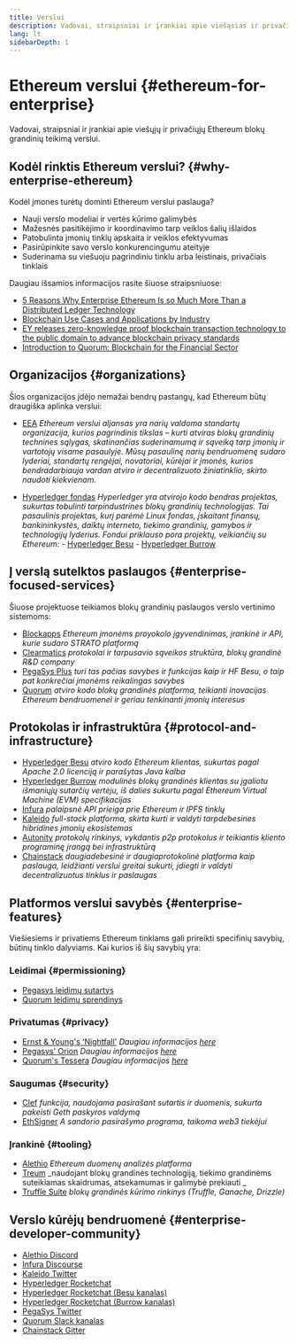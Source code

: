 ```yaml
---
title: Verslui
description: Vadovai, straipsniai ir įrankiai apie viešąsias ir privačiąsias Ethereum blokų grandines verslui
lang: lt
sidebarDepth: 1
---
```


# Ethereum verslui {#ethereum-for-enterprise}

<div class="featured">Vadovai, straipsniai ir įrankiai apie viešųjų ir privačiųjų Ethereum blokų grandinių teikimą verslui.</div>

## Kodėl rinktis Ethereum verslui? {#why-enterprise-ethereum}

Kodėl įmones turėtų dominti Ethereum verslui paslauga?

- Nauji verslo modeliai ir vertės kūrimo galimybės
- Mažesnės pasitikėjimo ir koordinavimo tarp veiklos šalių išlaidos
- Patobulinta įmonių tinklų apskaita ir veiklos efektyvumas
- Pasirūpinkite savo verslo konkurencingumu ateityje
- Suderinama su viešuoju pagrindiniu tinklu arba leistinais, privačiais tinklais

Daugiau išsamios informacijos rasite šiuose straipsniuose:

- [5 Reasons Why Enterprise Ethereum Is so Much More Than a Distributed Ledger Technology](https://media.consensys.net/5-reasons-why-enterprise-ethereum-is-so-much-more-than-a-distributed-ledger-technology-c9a89db82cb5)
- [Blockchain Use Cases and Applications by Industry](https://media.consensys.net/enterprise-ethereum-blockchain-use-cases-and-applications-by-industry-3914d1210049)
- [EY releases zero-knowledge proof blockchain transaction technology to the public domain to advance blockchain privacy standards](https://www.ey.com/en_gl/news/2019/04/ey-releases-zero-knowledge-proof-blockchain-transaction-technology-to-the-public-domain-to-advance-blockchain-privacy-standards)
- [Introduction to Quorum: Blockchain for the Financial Sector](https://medium.com/blockchain-at-berkeley/introduction-to-quorum-blockchain-for-the-financial-sector-58813f84e88c)

## Organizacijos {#organizations}

Šios organizacijos įdėjo nemažai bendrų pastangų, kad Ethereum būtų draugiška aplinka verslui:

- [EEA](https://entethalliance.org/) _Ethereum verslui aljansas yra narių valdoma standartų organizacija, kurios pagrindinis tikslas – kurti atviras blokų grandinių technines sąlygas, skatinančias suderinamumą ir sąveiką tarp įmonių ir vartotojų visame pasaulyje. Mūsų pasaulinę narių bendruomenę sudaro lyderiai, standartų rengėjai, novatoriai, kūrėjai ir įmonės, kurios bendradarbiauja vardan atviro ir decentralizuoto žiniatinklio, skirto naudoti kiekvienam._

- [Hyperledger fondas](https://hyperledger.org) _Hyperledger yra atvirojo kodo bendras projektas, sukurtas tobulinti tarpindustrines blokų grandinių technologijas. Tai pasaulinis projektas, kurį parėmė Linux fondas, įskaitant finansų, bankininkystės, daiktų interneto, tiekimo grandinių, gamybos ir technologijų lyderius._ _Fondui priklauso pora projektų, veikiančių su Ethereum:_ - [Hyperledger Besu](https://www.hyperledger.org/blog/2019/08/29/announcing-hyperledger-besu) - [Hyperledger Burrow](https://www.hyperledger.org/projects/hyperledger-burrow)

## Į verslą sutelktos paslaugos {#enterprise-focused-services}

Šiuose projektuose teikiamos blokų grandinių paslaugos verslo vertinimo sistemoms:

- [Blockapps](https://blockapps.net/) _Ethereum įmonėms proyokolo įgyvendinimas, įrankinė ir API, kurie sudaro STRATO platformą_
- [Clearmatics](https://www.clearmatics.com/about) _protokolai ir tarpusavio sąveikos struktūra, blokų grandinė R&D company_
- [PegaSys Plus](https://pegasys.tech/enterprise/) _turi tas pačias savybes ir funkcijas kaip ir HF Besu, o taip pat konkrečiai įmonėms reikalingas savybes_
- [Quorum](https://www.goquorum.com/) _atviro kodo blokų grandinės platforma, teikianti inovacijas Ethereum bendruomenei ir geriau tenkinanti įmonių interesus_

## Protokolas ir infrastruktūra {#protocol-and-infrastructure}

- [Hyperledger Besu](https://www.hyperledger.org/projects/besu) _atviro kodo Ethereum klientas, sukurtas pagal Apache 2.0 licenciją ir parašytas Java kalba_
- [Hyperledger Burrow](https://www.hyperledger.org/projects/hyperledger-burrow) _modulinės blokų grandinės klientas su įgaliotu išmaniųjų sutarčių vertėju, iš dalies sukurtu pagal Ethereum Virtual Machine (EVM) specifikacijas_
- [Infura](https://infura.io/) _palaipsnė API prieiga prie Ethereum ir IPFS tinklų_
- [Kaleido](https://kaleido.io/) _full-stack platforma, skirta kurti ir valdyti tarpdebesines hibridines įmonių ekosistemas_
- [Autonity](https://www.clearmatics.com/about/) _protokolų rinkinys, vykdantis p2p protokolus ir teikiantis kliento programinę įrangą bei infrastruktūrą_
- [Chainstack](https://chainstack.com/) _daugiadebesinė ir daugiaprotokolinė platforma kaip paslauga, leidžianti verslui greitai sukurti, įdiegti ir valdyti decentralizuotus tinklus ir paslaugas_

## Platformos verslui savybės {#enterprise-features}

Viešiesiems ir privatiems Ethereum tinklams gali prireikti specifinių savybių, būtinų tinklo dalyviams. Kai kurios iš šių savybių yra:

### Leidimai {#permissioning}

- [Pegasys leidimų sutartys](https://github.com/PegaSysEng/permissioning-smart-contracts)
- [Quorum leidimų sprendinys](https://github.com/jpmorganchase/quorum/wiki/Security)

### Privatumas {#privacy}

- [Ernst & Young's ‘Nightfall'](https://github.com/EYBlockchain/nightfall) _Daugiau informacijos [here](https://bravenewcoin.com/insights/ernst-and-young-rolls-out-'nightfall-to-enable-private-transactions-on)_
- [Pegasys' Orion](https://docs.pantheon.pegasys.tech/en/stable/Concepts/Privacy/Privacy-Overview/) _Daugiau informacijos [here](https://pegasys.tech/privacy-in-pantheon-how-it-works-and-why-your-enterprise-should-care/)_
- [Quorum's Tessera](https://docs.goquorum.com/en/latest/Privacy/Tessera/Tessera/) _Daugiau informacijos [here](https://github.com/jpmorganchase/tessera/wiki/How-Tessera-works)_

### Saugumas {#security}

- [Clef](https://geth.ethereum.org/docs/clef/tutorial) _funkcija, naudojama pasirašant sutartis ir duomenis, sukurta pakeisti Geth paskyros valdymą_
- [EthSigner](https://github.com/ConsenSys/ethsigner) _A sandorio pasirašymo programa, taikoma web3 tiekėjui_

### Įrankinė {#tooling}

- [Alethio](https://explorer.aleth.io/) _Ethereum duomenų analizės platforma_
- [Treum](https://treum.io/) _naudojant blokų grandinės technologiją, tiekimo grandinėms suteikiamas skaidrumas, atsekamumas ir galimybė prekiauti _
- [Truffle Suite](https://trufflesuite.com) _blokų grandinės kūrimo rinkinys (Truffle, Ganache, Drizzle)_

## Verslo kūrėjų bendruomenė {#enterprise-developer-community}

- [Alethio Discord](https://discord.gg/d2t8NuU)
- [Infura Discourse](https://community.infura.io/)
- [Kaleido Twitter](https://twitter.com/Kaleido_io)
- [Hyperledger Rocketchat](https://chat.hyperledger.org/)
- [Hyperledger Rocketchat (Besu kanalas)](https://chat.hyperledger.org/channel/besu)
- [Hyperledger Rocketchat (Burrow kanalas)](https://chat.hyperledger.org/channel/burrow)
- [PegaSys Twitter](https://twitter.com/Kaleido_io)
- [Quorum Slack kanalas](http://bit.ly/quorum-slack)
- [Chainstack Gitter](https://gitter.im/chainstack/Lobby)
